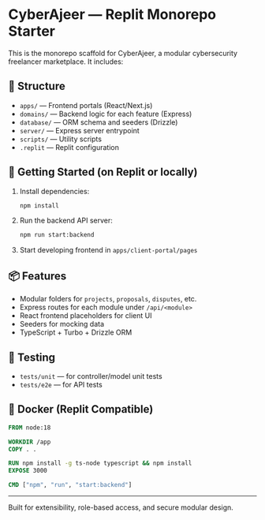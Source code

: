 # CyberAjeer — Replit Monorepo Starter

This is the monorepo scaffold for CyberAjeer, a modular cybersecurity freelancer marketplace. It includes:

## 🧱 Structure

- `apps/` — Frontend portals (React/Next.js)
- `domains/` — Backend logic for each feature (Express)
- `database/` — ORM schema and seeders (Drizzle)
- `server/` — Express server entrypoint
- `scripts/` — Utility scripts
- `.replit` — Replit configuration

## 🚀 Getting Started (on Replit or locally)

1. Install dependencies:
   ```bash
   npm install
   ```

2. Run the backend API server:
   ```bash
   npm run start:backend
   ```

3. Start developing frontend in `apps/client-portal/pages`

## 📦 Features

- Modular folders for `projects`, `proposals`, `disputes`, etc.
- Express routes for each module under `/api/<module>`
- React frontend placeholders for client UI
- Seeders for mocking data
- TypeScript + Turbo + Drizzle ORM

## 🧪 Testing

- `tests/unit` — for controller/model unit tests
- `tests/e2e` — for API tests

## 🐳 Docker (Replit Compatible)

```Dockerfile
FROM node:18

WORKDIR /app
COPY . .

RUN npm install -g ts-node typescript && npm install
EXPOSE 3000

CMD ["npm", "run", "start:backend"]
```

---

Built for extensibility, role-based access, and secure modular design.
